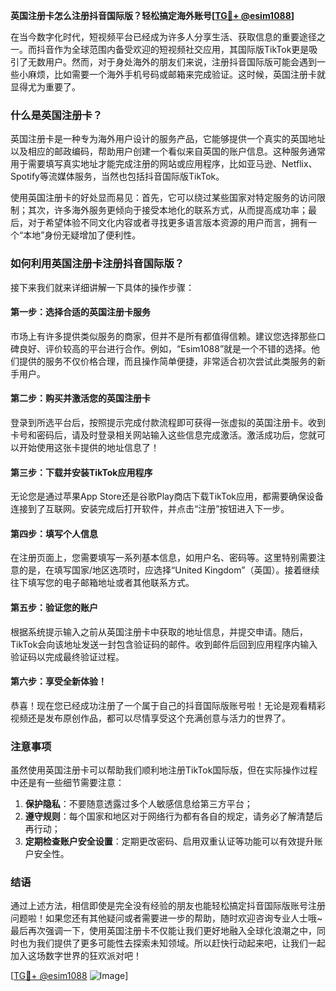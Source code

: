 **英国注册卡怎么注册抖音国际版？轻松搞定海外账号[[TG💪+ @esim1088](https://t.me/s/esim1088)]**

在当今数字化时代，短视频平台已经成为许多人分享生活、获取信息的重要途径之一。而抖音作为全球范围内备受欢迎的短视频社交应用，其国际版TikTok更是吸引了无数用户。然而，对于身处海外的朋友们来说，注册抖音国际版可能会遇到一些小麻烦，比如需要一个海外手机号码或邮箱来完成验证。这时候，英国注册卡就显得尤为重要了。

### 什么是英国注册卡？

英国注册卡是一种专为海外用户设计的服务产品，它能够提供一个真实的英国地址以及相应的邮政编码，帮助用户创建一个看似来自英国的账户信息。这种服务通常用于需要填写真实地址才能完成注册的网站或应用程序，比如亚马逊、Netflix、Spotify等流媒体服务，当然也包括抖音国际版TikTok。

使用英国注册卡的好处显而易见：首先，它可以绕过某些国家对特定服务的访问限制；其次，许多海外服务更倾向于接受本地化的联系方式，从而提高成功率；最后，对于希望体验不同文化内容或者寻找更多语言版本资源的用户而言，拥有一个“本地”身份无疑增加了便利性。

### 如何利用英国注册卡注册抖音国际版？

接下来我们就来详细讲解一下具体的操作步骤：

#### 第一步：选择合适的英国注册卡服务

市场上有许多提供类似服务的商家，但并不是所有都值得信赖。建议您选择那些口碑良好、评价较高的平台进行合作。例如，“Esim1088”就是一个不错的选择。他们提供的服务不仅价格合理，而且操作简单便捷，非常适合初次尝试此类服务的新手用户。

#### 第二步：购买并激活您的英国注册卡

登录到所选平台后，按照提示完成付款流程即可获得一张虚拟的英国注册卡。收到卡号和密码后，请及时登录相关网站输入这些信息完成激活。激活成功后，您就可以开始使用这张卡提供的地址信息了！

#### 第三步：下载并安装TikTok应用程序

无论您是通过苹果App Store还是谷歌Play商店下载TikTok应用，都需要确保设备连接到了互联网。安装完成后打开软件，并点击“注册”按钮进入下一步。

#### 第四步：填写个人信息

在注册页面上，您需要填写一系列基本信息，如用户名、密码等。这里特别需要注意的是，在填写国家/地区选项时，应选择“United Kingdom”（英国）。接着继续往下填写您的电子邮箱地址或者其他联系方式。

#### 第五步：验证您的账户

根据系统提示输入之前从英国注册卡中获取的地址信息，并提交申请。随后，TikTok会向该地址发送一封包含验证码的邮件。收到邮件后回到应用程序内输入验证码以完成最终验证过程。

#### 第六步：享受全新体验！

恭喜！现在您已经成功注册了一个属于自己的抖音国际版账号啦！无论是观看精彩视频还是发布原创作品，都可以尽情享受这个充满创意与活力的世界了。

### 注意事项

虽然使用英国注册卡可以帮助我们顺利地注册TikTok国际版，但在实际操作过程中还是有一些细节需要注意：

1. **保护隐私**：不要随意透露过多个人敏感信息给第三方平台；
2. **遵守规则**：每个国家和地区对于网络行为都有各自的规定，请务必了解清楚后再行动；
3. **定期检查账户安全设置**：定期更改密码、启用双重认证等功能可以有效提升账户安全性。

### 结语

通过上述方法，相信即使是完全没有经验的朋友也能轻松搞定抖音国际版账号注册问题啦！如果您还有其他疑问或者需要进一步的帮助，随时欢迎咨询专业人士哦~ 最后再次强调一下，使用英国注册卡不仅能让我们更好地融入全球化浪潮之中，同时也为我们提供了更多可能性去探索未知领域。所以赶快行动起来吧，让我们一起加入这场数字世界的狂欢派对吧！

[[TG💪+ @esim1088](https://t.me/s/esim1088) ![Image](https://i.postimg.cc/4NQfJmqS/Snipaste-2025-05-13-00-14-12.png)]